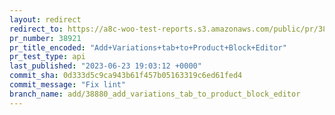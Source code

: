 ```yaml
---
layout: redirect
redirect_to: https://a8c-woo-test-reports.s3.amazonaws.com/public/pr/38921/api/index.html
pr_number: 38921
pr_title_encoded: "Add+Variations+tab+to+Product+Block+Editor"
pr_test_type: api
last_published: "2023-06-23 19:03:12 +0000"
commit_sha: 0d333d5c9ca943b61f457b05163319c6ed61fed4
commit_message: "Fix lint"
branch_name: add/38880_add_variations_tab_to_product_block_editor
---
```


